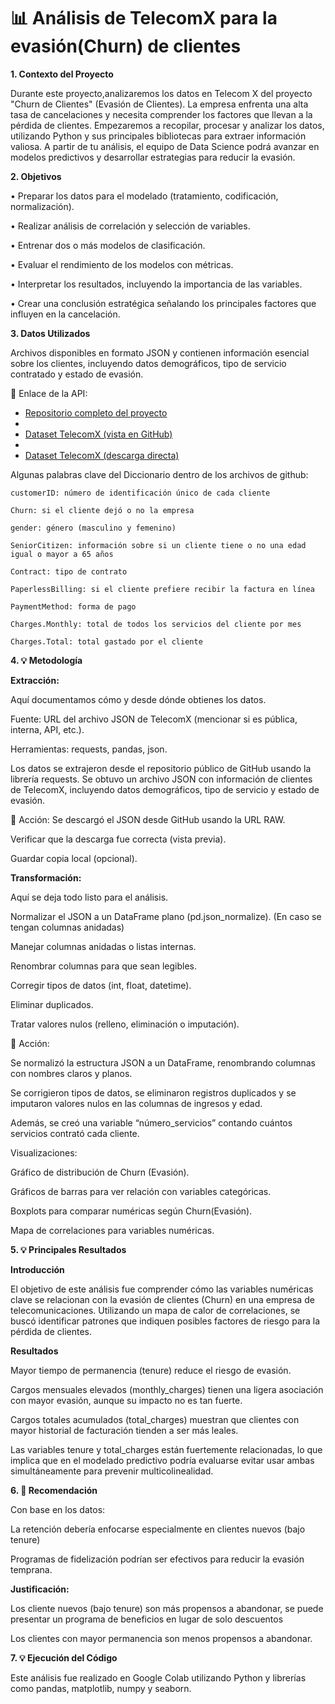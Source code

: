 # **📊 Análisis de TelecomX para la evasión(Churn) de clientes**

**1. Contexto del Proyecto**

Durante este proyecto,analizaremos los datos en Telecom X del proyecto "Churn de Clientes" (Evasión de Clientes). La empresa enfrenta una alta tasa de cancelaciones y necesita comprender los factores que llevan a la pérdida de clientes.
Empezaremos a recopilar, procesar y analizar los datos, utilizando Python y sus principales bibliotecas para extraer información valiosa. A partir de tu análisis, el equipo de Data Science podrá avanzar en modelos predictivos y desarrollar estrategias para reducir la evasión.

**2. Objetivos**

•	Preparar los datos para el modelado (tratamiento, codificación, normalización).

•	Realizar análisis de correlación y selección de variables.

•	Entrenar dos o más modelos de clasificación.

•	Evaluar el rendimiento de los modelos con métricas.

•	Interpretar los resultados, incluyendo la importancia de las variables.

•	Crear una conclusión estratégica señalando los principales factores que influyen en la cancelación.

**3. Datos Utilizados**

Archivos disponibles en formato JSON y contienen información esencial sobre los clientes, incluyendo datos demográficos, tipo de servicio contratado y estado de evasión.

📌 Enlace de la API:

- [Repositorio completo del proyecto](https://github.com/ingridcristh/challenge2-data-science-LATAM)
- 
- [Dataset TelecomX (vista en GitHub)](https://github.com/ingridcristh/challenge2-data-science-LATAM/blob/main/TelecomX_Data.json)
-  
- [Dataset TelecomX (descarga directa)](https://raw.githubusercontent.com/ingridcristh/challenge2-data-science-LATAM/main/TelecomX_Data.json)
  

Algunas palabras clave del Diccionario dentro de los archivos de github:

    customerID: número de identificación único de cada cliente
    
    Churn: si el cliente dejó o no la empresa
    
    gender: género (masculino y femenino)
    
    SeniorCitizen: información sobre si un cliente tiene o no una edad igual o mayor a 65 años
    
    Contract: tipo de contrato
    
    PaperlessBilling: si el cliente prefiere recibir la factura en línea
    
    PaymentMethod: forma de pago
    
    Charges.Monthly: total de todos los servicios del cliente por mes
    
    Charges.Total: total gastado por el cliente


**4. 💡 Metodología**

**Extracción:**

Aquí documentamos cómo y desde dónde obtienes los datos.

Fuente: URL del archivo JSON de TelecomX (mencionar si es pública, interna, API, etc.).

Herramientas: requests, pandas, json.

Los datos se extrajeron desde el repositorio público de GitHub usando la librería requests. Se obtuvo un archivo JSON con información de clientes de TelecomX, incluyendo datos demográficos, tipo de servicio y estado de evasión.

📌 Acción:
Se descargó el JSON desde GitHub usando la URL RAW.

Verificar que la descarga fue correcta (vista previa).

Guardar copia local (opcional).

**Transformación:**

Aquí se deja todo listo para el análisis.

Normalizar el JSON a un DataFrame plano (pd.json_normalize). (En caso se tengan columnas anidadas)

Manejar columnas anidadas o listas internas.

Renombrar columnas para que sean legibles.

Corregir tipos de datos (int, float, datetime).


Eliminar duplicados.

Tratar valores nulos (relleno, eliminación o imputación).

📌 Acción:

Se normalizó la estructura JSON a un DataFrame, renombrando columnas con nombres claros y planos.

Se corrigieron tipos de datos, se eliminaron registros duplicados y se imputaron valores nulos en las columnas de ingresos y edad.

Además, se creó una variable “número_servicios” contando cuántos servicios contrató cada cliente.


Visualizaciones:

Gráfico de distribución de Churn (Evasión).

Gráficos de barras para ver relación con variables categóricas.

Boxplots para comparar numéricas según Churn(Evasión).

Mapa de correlaciones para variables numéricas.


**5. 💡 Principales Resultados**

**Introducción**

El objetivo de este análisis fue comprender cómo las variables numéricas clave se relacionan con la evasión de clientes (Churn) en una empresa de telecomunicaciones. Utilizando un mapa de calor de correlaciones, se buscó identificar patrones que indiquen posibles factores de riesgo para la pérdida de clientes.

**Resultados**

Mayor tiempo de permanencia (tenure) reduce el riesgo de evasión.

Cargos mensuales elevados (monthly_charges) tienen una ligera asociación con mayor evasión, aunque su impacto no es tan fuerte.

Cargos totales acumulados (total_charges) muestran que clientes con mayor historial de facturación tienden a ser más leales.

Las variables tenure y total_charges están fuertemente relacionadas, lo que implica que en el modelado predictivo podría evaluarse evitar usar ambas simultáneamente para prevenir multicolinealidad.

**6. 📌 Recomendación**

Con base en los datos:

La retención debería enfocarse especialmente en clientes nuevos (bajo tenure)

Programas de fidelización podrían ser efectivos para reducir la evasión temprana.

**Justificación:**

Los cliente nuevos (bajo tenure) son más propensos a abandonar, se puede presentar un programa de beneficios en lugar de solo descuentos

Los clientes con mayor permanencia son menos propensos a abandonar.

**7. 💡 Ejecución del Código**

Este análisis fue realizado en Google Colab utilizando Python y librerías como pandas, matplotlib, numpy y seaborn.

